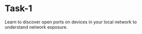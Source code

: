 # Task-1
Learn to discover open ports on devices in your local network to understand  network exposure. 
